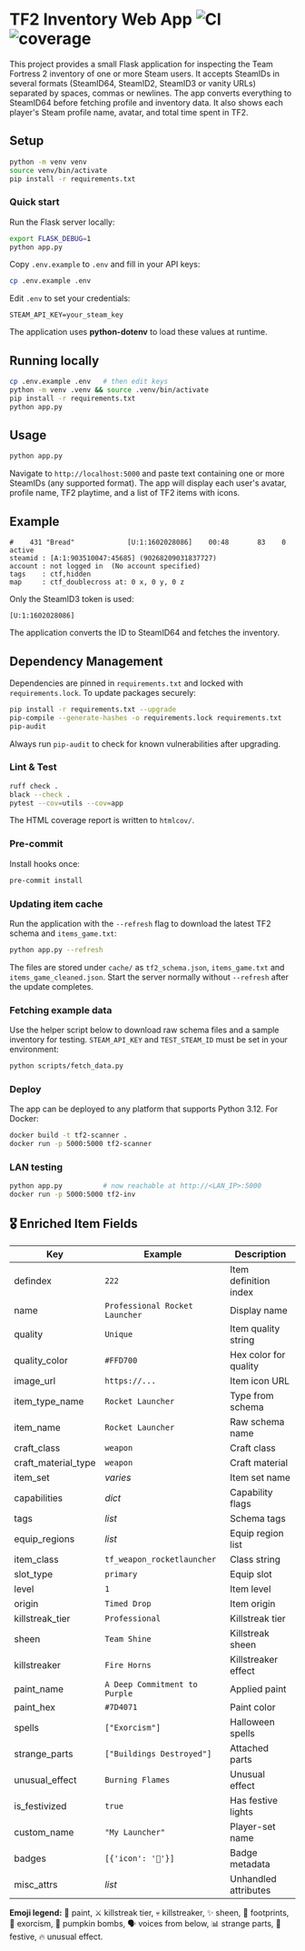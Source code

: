 # TF2 Inventory Web App ![CI](https://github.com/dankrr/tf2-inventory-scanner/actions/workflows/ci.yml/badge.svg) ![coverage](https://img.shields.io/badge/coverage-unknown-lightgrey.svg)

This project provides a small Flask application for inspecting the Team Fortress
2 inventory of one or more Steam users. It accepts SteamIDs in several formats
(SteamID64, SteamID2, SteamID3 or vanity URLs) separated by spaces, commas or newlines.
The app converts everything to SteamID64 before fetching profile and inventory data.
It also shows each player's Steam profile name, avatar, and total time spent in
TF2.

## Setup

```bash
python -m venv venv
source venv/bin/activate
pip install -r requirements.txt
```

### Quick start

Run the Flask server locally:

```bash
export FLASK_DEBUG=1
python app.py
```

Copy `.env.example` to `.env` and fill in your API keys:

```bash
cp .env.example .env
```

Edit `.env` to set your credentials:

```
STEAM_API_KEY=your_steam_key
```

The application uses **python-dotenv** to load these values at runtime.

## Running locally

```bash
cp .env.example .env   # then edit keys
python -m venv .venv && source .venv/bin/activate
pip install -r requirements.txt
python app.py
```

## Usage

```bash
python app.py
```

Navigate to `http://localhost:5000` and paste text containing one or more
SteamIDs (any supported format). The app will display each user's avatar,
profile name, TF2 playtime, and a list of TF2 items with icons.

## Example

```
#    431 "Bread"             [U:1:1602028086]    00:48       83    0 active
steamid : [A:1:903510047:45685] (90268209031837727)
account : not logged in  (No account specified)
tags    : ctf,hidden
map     : ctf_doublecross at: 0 x, 0 y, 0 z
```

Only the SteamID3 token is used:

```
[U:1:1602028086]
```

The application converts the ID to SteamID64 and fetches the inventory.

## Dependency Management

Dependencies are pinned in `requirements.txt` and locked with
`requirements.lock`. To update packages securely:

```bash
pip install -r requirements.txt --upgrade
pip-compile --generate-hashes -o requirements.lock requirements.txt
pip-audit
```

Always run `pip-audit` to check for known vulnerabilities after upgrading.

### Lint & Test

```bash
ruff check .
black --check .
pytest --cov=utils --cov=app
```

The HTML coverage report is written to `htmlcov/`.

### Pre-commit

Install hooks once:

```bash
pre-commit install
```

### Updating item cache

Run the application with the `--refresh` flag to download the latest TF2 schema
and `items_game.txt`:

```bash
python app.py --refresh
```

The files are stored under `cache/` as `tf2_schema.json`, `items_game.txt` and
`items_game_cleaned.json`. Start the server normally without `--refresh` after
the update completes.

### Fetching example data

Use the helper script below to download raw schema files and a sample
inventory for testing. `STEAM_API_KEY` and `TEST_STEAM_ID` must be set in your
environment:

```bash
python scripts/fetch_data.py
```

### Deploy

The app can be deployed to any platform that supports Python 3.12. For Docker:

```bash
docker build -t tf2-scanner .
docker run -p 5000:5000 tf2-scanner
```

### LAN testing

```bash
python app.py          # now reachable at http://<LAN_IP>:5000
docker run -p 5000:5000 tf2-inv
```

## 🎖 Enriched Item Fields

| Key                 | Example                        | Description           |
| ------------------- | ------------------------------ | --------------------- |
| defindex            | `222`                          | Item definition index |
| name                | `Professional Rocket Launcher` | Display name          |
| quality             | `Unique`                       | Item quality string   |
| quality_color       | `#FFD700`                      | Hex color for quality |
| image_url           | `https://...`                  | Item icon URL         |
| item_type_name      | `Rocket Launcher`              | Type from schema      |
| item_name           | `Rocket Launcher`              | Raw schema name       |
| craft_class         | `weapon`                       | Craft class           |
| craft_material_type | `weapon`                       | Craft material        |
| item_set            | _varies_                       | Item set name         |
| capabilities        | _dict_                         | Capability flags      |
| tags                | _list_                         | Schema tags           |
| equip_regions       | _list_                         | Equip region list     |
| item_class          | `tf_weapon_rocketlauncher`     | Class string          |
| slot_type           | `primary`                      | Equip slot            |
| level               | `1`                            | Item level            |
| origin              | `Timed Drop`                   | Item origin           |
| killstreak_tier     | `Professional`                 | Killstreak tier       |
| sheen               | `Team Shine`                   | Killstreak sheen      |
| killstreaker        | `Fire Horns`                   | Killstreaker effect   |
| paint_name          | `A Deep Commitment to Purple`  | Applied paint         |
| paint_hex           | `#7D4071`                      | Paint color           |
| spells              | `["Exorcism"]`                 | Halloween spells      |
| strange_parts       | `["Buildings Destroyed"]`      | Attached parts        |
| unusual_effect      | `Burning Flames`               | Unusual effect        |
| is_festivized       | `true`                         | Has festive lights    |
| custom_name         | `"My Launcher"`                | Player-set name       |
| badges              | `[{'icon': '🎨'}]`             | Badge metadata        |
| misc_attrs          | _list_                         | Unhandled attributes  |

**Emoji legend:** 🎨 paint, ⚔️ killstreak tier, 💀 killstreaker, ✨ sheen, 👣 footprints, 👻 exorcism, 🎃 pumpkin bombs, 🗣 voices from below, 📊 strange parts, 🎄 festive, 🔥 unusual effect.
